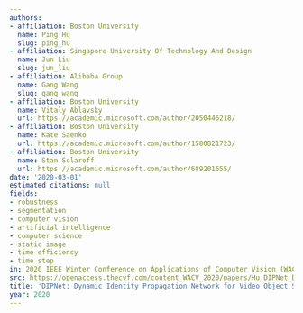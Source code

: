 ```yaml
---
authors:
- affiliation: Boston University
  name: Ping Hu
  slug: ping_hu
- affiliation: Singapore University Of Technology And Design
  name: Jun Liu
  slug: jun_liu
- affiliation: Alibaba Group
  name: Gang Wang
  slug: gang_wang
- affiliation: Boston University
  name: Vitaly Ablavsky
  url: https://academic.microsoft.com/author/2050445218/
- affiliation: Boston University
  name: Kate Saenko
  url: https://academic.microsoft.com/author/1580821723/
- affiliation: Boston University
  name: Stan Sclaroff
  url: https://academic.microsoft.com/author/689201655/
date: '2020-03-01'
estimated_citations: null
fields:
- robustness
- segmentation
- computer vision
- artificial intelligence
- computer science
- static image
- time efficiency
- time step
in: 2020 IEEE Winter Conference on Applications of Computer Vision (WACV)
src: https://openaccess.thecvf.com/content_WACV_2020/papers/Hu_DIPNet_Dynamic_Identity_Propagation_Network_for_Video_Object_Segmentation_WACV_2020_paper.pdf
title: 'DIPNet: Dynamic Identity Propagation Network for Video Object Segmentation'
year: 2020
---
```

